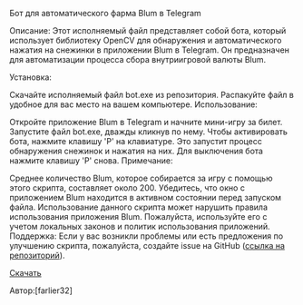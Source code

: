 Бот для автоматического фарма Blum в Telegram

Описание:
Этот исполняемый файл представляет собой бота, который использует библиотеку OpenCV для обнаружения и автоматического нажатия на снежинки в приложении Blum в Telegram. Он предназначен для автоматизации процесса сбора внутриигровой валюты Blum.

Установка:

Скачайте исполняемый файл bot.exe из репозитория.
Распакуйте файл в удобное для вас место на вашем компьютере.
Использование:

Откройте приложение Blum в Telegram и начните мини-игру за билет.
Запустите файл bot.exe, дважды кликнув по нему.
Чтобы активировать бота, нажмите клавишу 'P' на клавиатуре. Это запустит процесс обнаружения снежинок и нажатия на них.
Для выключения бота нажмите клавишу 'P' снова.
Примечание:

Среднее количество Blum, которое собирается за игру с помощью этого скрипта, составляет около 200.
Убедитесь, что окно с приложением Blum находится в активном состоянии перед запуском файла.
Использование данного скрипта может нарушить правила использования приложения Blum. Пожалуйста, используйте его с учетом локальных законов и политик использования приложений.
Поддержка:
Если у вас возникли проблемы или есть предложения по улучшению скрипта, пожалуйста, создайте issue на GitHub ([ссылка на репозиторий](https://github.com/farlier32/blum-collector/)).

[Скачать](https://github.com/farlier32/blum-collector/](https://github.com/farlier32/blum-collector/releases/download/v1.0.0/BlumClicker.exe))

Автор:[farlier32]
